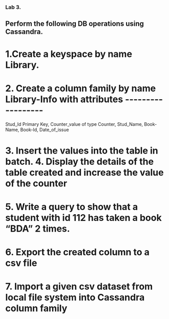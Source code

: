### Lab 3.
## Perform the following DB operations using Cassandra.

# 1.Create a keyspace by name Library.

# 2. Create a column family by name Library-Info with attributes ------------------
Stud_Id Primary Key, Counter_value of type Counter, Stud_Name, Book-Name, Book-Id, Date_of_issue

# 3. Insert the values into the table in batch. 4. Display the details of the table created and increase the value of the counter

# 5. Write a query to show that a student with id 112 has taken a book “BDA” 2 times.

# 6. Export the created column to a csv file

# 7. Import a given csv dataset from local file system into Cassandra column family
